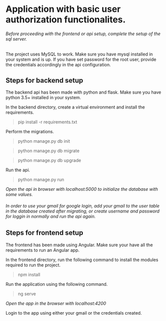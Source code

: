 # Application with basic user authorization functionalites.

###### Before proceeding with the frontend or api setup, complete the setup of the sql server.

The project uses MySQL to work. Make sure you have mysql installed in your system and is up.
If you have set password for the root user, provide the credentials accordingly in the api configuration.

## Steps for backend setup
The backend api has been made with python and flask.
Make sure you have python 3.5+ installed in your system.

In the backend directory, create a virtual environment and install the requirements.
> pip install -r requirements.txt

Perform the migrations.
> python manage.py db init

> python manage.py db migrate

> python manage.py db upgrade

Run the api.
> python manage.py run

*Open the api in browser with localhost:5000 to initialize the database with some values.*

###### In order to use your gmail for google login, add your gmail to the user table in the database created after migrating, or create username and password for loggin in normally and run the api again.

## Steps for frontend setup
The frontend has been made using Angular.
Make sure your have all the requirements to run an Angular app.

In the frontend directory, run the following command to install the modules required to run the project.
> npm install

Run the application using the following command.
> ng serve

*Open the app in the browser with localhost:4200*

Login to the app using either your gmail or the credentials created.